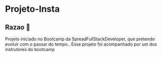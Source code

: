 # Projeto-Insta

## Razao 🧠

Projeto iniciado no Bootcamp da SpreadFullStackDeveloper, que pretendo evoluir com o passar do tempo..
Esse projeto foi acompanhado por um dos instrutores do bootcamp
